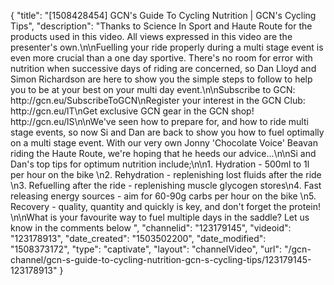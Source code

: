 {
    "title": "[1508428454] GCN's Guide To Cycling Nutrition | GCN's Cycling Tips",
    "description": "Thanks to Science In Sport and Haute Route for the products used in this video. All views expressed in this video are the presenter's own.\n\nFuelling your ride properly during a multi stage event is even more crucial than a one day sportive. There's no room for error with nutrition when successive days of riding are concerned, so Dan Lloyd and Simon Richardson are here to show you the simple steps to follow to help you to be at your best on your multi day event.\n\nSubscribe to GCN: http:\/\/gcn.eu\/SubscribeToGCN\nRegister your interest in the GCN Club: http:\/\/gcn.eu\/lT\nGet exclusive GCN gear in the GCN shop! http:\/\/gcn.eu\/lS\n\nWe've seen how to prepare for, and how to ride multi stage events, so now Si and Dan are back to show you how to fuel optimally on a multi stage event. With our very own Jonny 'Chocolate Voice' Beavan riding the Haute Route, we're hoping that he heeds our advice...\n\nSi and Dan's top tips for optimum nutrition include;\n\n1. Hydration - 500ml to 1l per hour on the bike \n2. Rehydration - replenishing lost fluids after the ride \n3. Refuelling after the ride - replenishing muscle glycogen stores\n4. Fast releasing energy sources - aim for 60-90g carbs per hour on the bike \n5. Recovery - quality, quantity and quickly is key, and don't forget the protein! \n\nWhat is your favourite way to fuel multiple days in the saddle? Let us know in the comments below ",
    "channelid": "123179145",
    "videoid": "123178913",
    "date_created": "1503502200",
    "date_modified": "1508373172",
    "type": "captivate",
    "layout": "channelVideo",
    "url": "\/gcn-channel\/gcn-s-guide-to-cycling-nutrition-gcn-s-cycling-tips\/123179145-123178913"
}